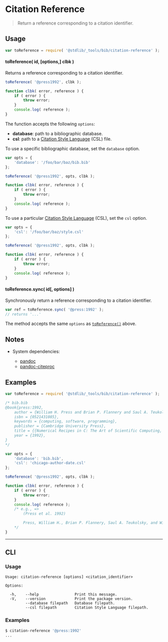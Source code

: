 # Citation Reference

> Return a reference corresponding to a citation identifier.

<section class="intro">

</section>

<!-- /.intro -->

<section class="usage">

## Usage

```javascript
var toReference = require( '@stdlib/_tools/bib/citation-reference' );
```

<a name="to-reference"></a>

#### toReference( id, \[options,] clbk )

Returns a reference corresponding to a citation identifier.

<!-- run-disable -->

```javascript
toReference( '@press1992', clbk );

function clbk( error, reference ) {
    if ( error ) {
        throw error;
    }
    console.log( reference );
}
```

The function accepts the following `options`:

-   **database**: path to a bibliographic database.
-   **csl**: path to a [Citation Style Language][csl] (CSL) file.

To use a specific bibliographic database, set the `database` option.

<!-- run-disable -->

```javascript
var opts = {
    'database': '/foo/bar/baz/bib.bib'
};

toReference( '@press1992', opts, clbk );

function clbk( error, reference ) {
    if ( error ) {
        throw error;
    }
    console.log( reference );
}
```

To use a particular [Citation Style Language][csl] (CSL), set the `csl` option.

<!-- run-disable -->

```javascript
var opts = {
    'csl': '/foo/bar/baz/style.csl'
};

toReference( '@press1992', opts, clbk );

function clbk( error, reference ) {
    if ( error ) {
        throw error;
    }
    console.log( reference );
}
```

#### toReference.sync( id\[, options] )

Synchronously return a reference corresponding to a citation identifier.

<!-- run-disable -->

```javascript
var ref = toReference.sync( '@press:1992' );
// returns '...'
```

The method accepts the same `options` as [`toReference()`](#to-reference) above.

</section>

<!-- /.usage -->

<section class="notes">

## Notes

-   System dependencies:

    -   [pandoc][pandoc]
    -   [pandoc-citeproc][pandoc-citeproc]

</section>

<!-- /.notes -->

<section class="examples">

## Examples

<!-- run-disable -->

<!-- eslint no-undef: "error" -->

```javascript
var toReference = require( '@stdlib/_tools/bib/citation-reference' );

/* bib.bib
@book{press:1992,
    author = {William H. Press and Brian P. Flannery and Saul A. Teukolsky and William T. Vetterling},
    isbn = {0521431085},
    keywords = {computing, software, programming},
    publisher = {Cambridge University Press},
    title = {{Numerical Recipes in C: The Art of Scientific Computing, Second Edition}},
    year = {1992},
}
*/

var opts = {
    'database': 'bib.bib',
    'csl': 'chicago-author-date.csl'
};

toReference( '@press1992', opts, clbk );

function clbk( error, reference ) {
    if ( error ) {
        throw error;
    }
    console.log( reference );
    /* e.g., =>
        (Press et al. 1992)

        Press, William H., Brian P. Flannery, Saul A. Teukolsky, and William T. Vetterling. 1992. _Numerical Recipes in C: The Art of Scientific Computing, Second Edition_. Cambridge University Press.
    */
}
```

</section>

<!-- /.examples -->

* * *

<section class="cli">

## CLI

<section class="usage">

### Usage

```text
Usage: citation-reference [options] <citation_identifier>

Options:

  -h,    --help                Print this message.
  -V,    --version             Print the package version.
         --database filepath   Database filepath.
         --csl filepath        Citation Style Language filepath.
```

</section>

<!-- /.usage -->

<section class="examples">

### Examples

```bash
$ citation-reference '@press:1992'
...
```

</section>

<!-- /.examples -->

</section>

<!-- /.cli -->

<section class="links">

[csl]: http://citationstyles.org/

[pandoc]: http://pandoc.org/

[pandoc-citeproc]: https://github.com/jgm/pandoc-citeproc

</section>

<!-- /.links -->
